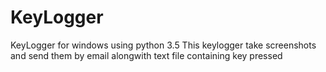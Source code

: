 # KeyLogger
KeyLogger for windows using python 3.5
This keylogger take screenshots and send them by email alongwith text file containing key pressed
